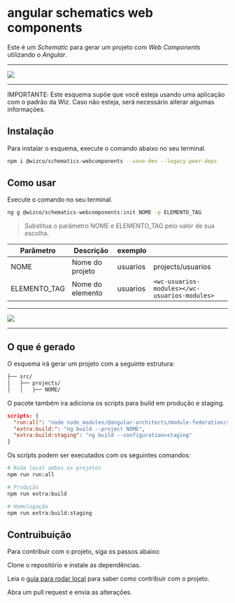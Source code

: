 # angular schematics web components
Este é um *Schematic* para gerar um projeto com *Web Components* utilizando o *Angular*.

___

![](https://raw.githubusercontent.com/raulmelo/web-components-schematic/master/docs/Thumbnail.jpg)
___ 

IMPORTANTE: Este esquema supõe que você esteja usando uma aplicação com o padrão da Wiz. Caso não esteja, será necessário alterar algumas informações.

## Instalação
Para instalar o esquema, execute o comando abaixo no seu terminal.

```bash
npm i @wizco/schematics-webcomponents --save-dev --legacy-peer-deps
```

## Como usar
Execute o comando no seu terminal. 

```bash
ng g @wizco/schematics-webcomponents:init NOME -p ELEMENTO_TAG
```
> Substitua o parâmetro NOME e ELEMENTO_TAG pelo valor de sua escolha.

| Parâmetro | Descrição | exemplo | | 
| --- | --- | --- | --- |
| NOME | Nome do projeto | usuarios | projects/usuarios |
| ELEMENTO_TAG | Nome do elemento | usuarios | `<wc-usuarios-modules></wc-usuarios-modules>` | 

___

![](https://github.com/raulmelo/web-components-schematic/blob/master/docs/termina-comands.jpg?raw=true)
___ 

## O que é gerado
O esquema irá gerar um projeto com a seguinte estrutura:

```bash
├── src/
│   ├── projects/
│   │   ├── NOME/
```

O pacote também ira adiciona os  scripts para build em produção e staging.

````json
scripts: {
  "run:all": "node node_modules/@angular-architects/module-federation/src/server/mf-dev-server.js",
  "extra:build:": "ng build --project NOME",
  "extra:build:staging": "ng build --configuration=staging"
}
````


Os scripts podem ser executados com os seguintes comandos:
  
```bash 
# Roda local ambos os projetos
npm run run:all

# Produção
npm run extra:build

# Homologação
npm run extra:build:staging
```


## Contruibuição
Para contribuir com o projeto, siga os passos abaixo:

Clone o repositório e instale as dependências.

Leia o [guia para rodar local](./README_LOCAL.md) para saber como contribuir com o projeto.

Abra um pull request e envia as alterações.
